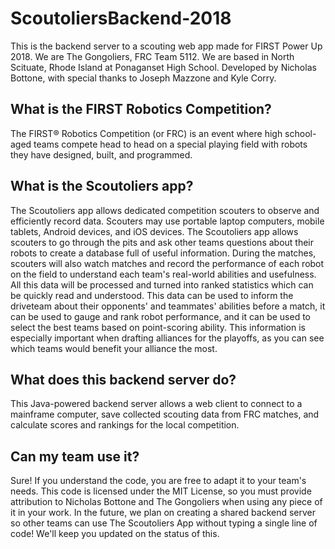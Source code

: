 # ScoutoliersBackend-2018
This is the backend server to a scouting web app made for FIRST Power Up 2018.
We are The Gongoliers, FRC Team 5112.  We are based in North Scituate, Rhode Island at Ponaganset High School.
Developed by Nicholas Bottone, with special thanks to Joseph Mazzone and Kyle Corry.

## What is the FIRST Robotics Competition?
The FIRST® Robotics Competition (or FRC) is an event where high school-aged teams compete head to head on a special playing field with robots they have designed, built, and programmed.

## What is the Scoutoliers app?
The Scoutoliers app allows dedicated competition scouters to observe and efficiently record data.  Scouters may use portable laptop computers, mobile tablets, Android devices, and iOS devices.  The Scoutoliers app allows scouters to go through the pits and ask other teams questions about their robots to create a database full of useful information.  During the matches, scouters will also watch matches and record the performance of each robot on the field to understand each team's real-world abilities and usefulness.  All this data will be processed and turned into ranked statistics which can be quickly read and understood.  This data can be used to inform the driveteam about their opponents' and teammates' abilities before a match, it can be used to gauge and rank robot performance, and it can be used to select the best teams based on point-scoring ability.  This information is especially important when drafting alliances for the playoffs, as you can see which teams would benefit your alliance the most.

## What does this backend server do?
This Java-powered backend server allows a web client to connect to a mainframe computer, save collected scouting data from FRC matches, and calculate scores and rankings for the local competition.

## Can my team use it?
Sure!  If you understand the code, you are free to adapt it to your team's needs.  This code is licensed under the MIT License, so you must provide attribution to Nicholas Bottone and The Gongoliers when using any piece of it in your work.  In the future, we plan on creating a shared backend server so other teams can use The Scoutoliers App without typing a single line of code!  We'll keep you updated on the status of this.
